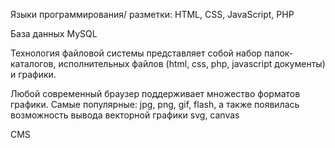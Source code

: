 Языки программирования/ разметки:
HTML, CSS, JavaScript, PHP

База данных MySQL

Технология файловой системы представляет собой набор папок-каталогов, исполнительных файлов (html, css, php, javascript документы) и графики.

Любой современный браузер поддерживает множество форматов графики. Самые популярные: jpg, png, gif, flash, а также появилась возможность вывода векторной графики svg, canvas

CMS
